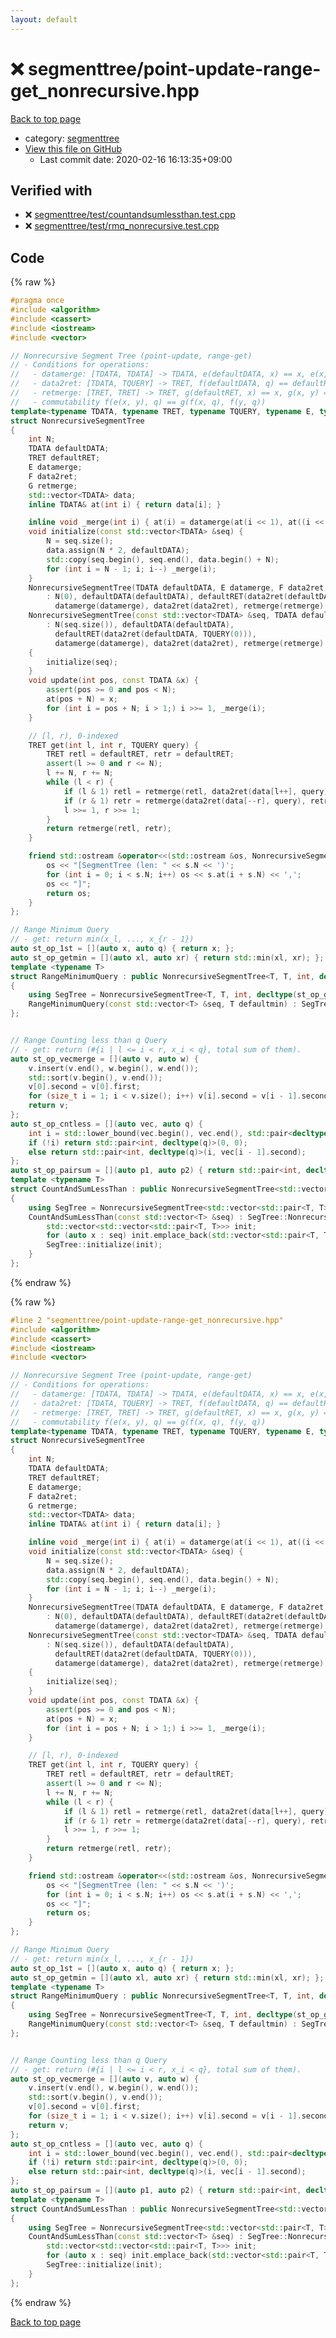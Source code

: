 ```yaml
---
layout: default
---
```


<!-- mathjax config similar to math.stackexchange -->
<script type="text/javascript" async
  src="https://cdnjs.cloudflare.com/ajax/libs/mathjax/2.7.5/MathJax.js?config=TeX-MML-AM_CHTML">
</script>
<script type="text/x-mathjax-config">
  MathJax.Hub.Config({
    TeX: { equationNumbers: { autoNumber: "AMS" }},
    tex2jax: {
      inlineMath: [ ['$','$'] ],
      processEscapes: true
    },
    "HTML-CSS": { matchFontHeight: false },
    displayAlign: "left",
    displayIndent: "2em"
  });
</script>

<script type="text/javascript" src="https://cdnjs.cloudflare.com/ajax/libs/jquery/3.4.1/jquery.min.js"></script>
<script src="https://cdn.jsdelivr.net/npm/jquery-balloon-js@1.1.2/jquery.balloon.min.js" integrity="sha256-ZEYs9VrgAeNuPvs15E39OsyOJaIkXEEt10fzxJ20+2I=" crossorigin="anonymous"></script>
<script type="text/javascript" src="../../assets/js/copy-button.js"></script>
<link rel="stylesheet" href="../../assets/css/copy-button.css" />


# :x: segmenttree/point-update-range-get_nonrecursive.hpp

<a href="../../index.html">Back to top page</a>

* category: <a href="../../index.html#4d78bd1b354012e24586b247dc164462">segmenttree</a>
* <a href="{{ site.github.repository_url }}/blob/master/segmenttree/point-update-range-get_nonrecursive.hpp">View this file on GitHub</a>
    - Last commit date: 2020-02-16 16:13:35+09:00




## Verified with

* :x: <a href="../../verify/segmenttree/test/countandsumlessthan.test.cpp.html">segmenttree/test/countandsumlessthan.test.cpp</a>
* :x: <a href="../../verify/segmenttree/test/rmq_nonrecursive.test.cpp.html">segmenttree/test/rmq_nonrecursive.test.cpp</a>


## Code

<a id="unbundled"></a>
{% raw %}
```cpp
#pragma once
#include <algorithm>
#include <cassert>
#include <iostream>
#include <vector>

// Nonrecursive Segment Tree (point-update, range-get)
// - Conditions for operations:
//   - datamerge: [TDATA, TDATA] -> TDATA, e(defaultDATA, x) == x, e(x, y) == e(y, x)
//   - data2ret: [TDATA, TQUERY] -> TRET, f(defaultDATA, q) == defaultRET
//   - retmerge: [TRET, TRET] -> TRET, g(defaultRET, x) == x, g(x, y) = g(y, x)
//   - commutability f(e(x, y), q) == g(f(x, q), f(y, q))
template<typename TDATA, typename TRET, typename TQUERY, typename E, typename F, typename G>
struct NonrecursiveSegmentTree
{
    int N;
    TDATA defaultDATA;
    TRET defaultRET;
    E datamerge;
    F data2ret;
    G retmerge;
    std::vector<TDATA> data;
    inline TDATA& at(int i) { return data[i]; }

    inline void _merge(int i) { at(i) = datamerge(at(i << 1), at((i << 1) + 1)); }
    void initialize(const std::vector<TDATA> &seq) {
        N = seq.size();
        data.assign(N * 2, defaultDATA);
        std::copy(seq.begin(), seq.end(), data.begin() + N);
        for (int i = N - 1; i; i--) _merge(i);
    }
    NonrecursiveSegmentTree(TDATA defaultDATA, E datamerge, F data2ret, G retmerge)
        : N(0), defaultDATA(defaultDATA), defaultRET(data2ret(defaultDATA, TQUERY(0))),
          datamerge(datamerge), data2ret(data2ret), retmerge(retmerge) {}
    NonrecursiveSegmentTree(const std::vector<TDATA> &seq, TDATA defaultDATA, E datamerge, F data2ret, G retmerge)
        : N(seq.size()), defaultDATA(defaultDATA),
          defaultRET(data2ret(defaultDATA, TQUERY(0))),
          datamerge(datamerge), data2ret(data2ret), retmerge(retmerge)
    {
        initialize(seq);
    }
    void update(int pos, const TDATA &x) {
        assert(pos >= 0 and pos < N);
        at(pos + N) = x;
        for (int i = pos + N; i > 1;) i >>= 1, _merge(i);
    }

    // [l, r), 0-indexed
    TRET get(int l, int r, TQUERY query) {
        TRET retl = defaultRET, retr = defaultRET;
        assert(l >= 0 and r <= N);
        l += N, r += N;
        while (l < r) {
            if (l & 1) retl = retmerge(retl, data2ret(data[l++], query));
            if (r & 1) retr = retmerge(data2ret(data[--r], query), retr);
            l >>= 1, r >>= 1;
        }
        return retmerge(retl, retr);
    }

    friend std::ostream &operator<<(std::ostream &os, NonrecursiveSegmentTree s) {
        os << "[SegmentTree (len: " << s.N << ')';
        for (int i = 0; i < s.N; i++) os << s.at(i + s.N) << ',';
        os << "]";
        return os;
    }
};

// Range Minimum Query
// - get: return min(x_l, ..., x_{r - 1})
auto st_op_1st = [](auto x, auto q) { return x; };
auto st_op_getmin = [](auto xl, auto xr) { return std::min(xl, xr); };
template <typename T>
struct RangeMinimumQuery : public NonrecursiveSegmentTree<T, T, int, decltype(st_op_getmin), decltype(st_op_1st), decltype(st_op_getmin)>
{
    using SegTree = NonrecursiveSegmentTree<T, T, int, decltype(st_op_getmin), decltype(st_op_1st), decltype(st_op_getmin)>;
    RangeMinimumQuery(const std::vector<T> &seq, T defaultmin) : SegTree::NonrecursiveSegmentTree(seq, defaultmin, st_op_getmin, st_op_1st, st_op_getmin) {}
};


// Range Counting less than q Query
// - get: return (#{i | l <= i < r, x_i < q}, total sum of them).
auto st_op_vecmerge = [](auto v, auto w) { 
    v.insert(v.end(), w.begin(), w.end());
    std::sort(v.begin(), v.end());
    v[0].second = v[0].first;
    for (size_t i = 1; i < v.size(); i++) v[i].second = v[i - 1].second + v[i].first;
    return v;
};
auto st_op_cntless = [](auto vec, auto q) {
    int i = std::lower_bound(vec.begin(), vec.end(), std::pair<decltype(q), decltype(q)>(q, 0)) - vec.begin();
    if (!i) return std::pair<int, decltype(q)>(0, 0);
    else return std::pair<int, decltype(q)>(i, vec[i - 1].second);
};
auto st_op_pairsum = [](auto p1, auto p2) { return std::pair<int, decltype(p1.second)>(p1.first + p2.first, p1.second + p2.second); };
template <typename T>
struct CountAndSumLessThan : public NonrecursiveSegmentTree<std::vector<std::pair<T, T>>, std::pair<int, T>, T, decltype(st_op_vecmerge), decltype(st_op_cntless), decltype(st_op_pairsum)>
{
    using SegTree = NonrecursiveSegmentTree<std::vector<std::pair<T, T>>, std::pair<int, T>, T, decltype(st_op_vecmerge), decltype(st_op_cntless), decltype(st_op_pairsum)>;
    CountAndSumLessThan(const std::vector<T> &seq) : SegTree::NonrecursiveSegmentTree({}, st_op_vecmerge, st_op_cntless, st_op_pairsum) {
        std::vector<std::vector<std::pair<T, T>>> init;
        for (auto x : seq) init.emplace_back(std::vector<std::pair<T, T>>{std::pair<T, T>(x, x)});
        SegTree::initialize(init);
    }
};

```
{% endraw %}

<a id="bundled"></a>
{% raw %}
```cpp
#line 2 "segmenttree/point-update-range-get_nonrecursive.hpp"
#include <algorithm>
#include <cassert>
#include <iostream>
#include <vector>

// Nonrecursive Segment Tree (point-update, range-get)
// - Conditions for operations:
//   - datamerge: [TDATA, TDATA] -> TDATA, e(defaultDATA, x) == x, e(x, y) == e(y, x)
//   - data2ret: [TDATA, TQUERY] -> TRET, f(defaultDATA, q) == defaultRET
//   - retmerge: [TRET, TRET] -> TRET, g(defaultRET, x) == x, g(x, y) = g(y, x)
//   - commutability f(e(x, y), q) == g(f(x, q), f(y, q))
template<typename TDATA, typename TRET, typename TQUERY, typename E, typename F, typename G>
struct NonrecursiveSegmentTree
{
    int N;
    TDATA defaultDATA;
    TRET defaultRET;
    E datamerge;
    F data2ret;
    G retmerge;
    std::vector<TDATA> data;
    inline TDATA& at(int i) { return data[i]; }

    inline void _merge(int i) { at(i) = datamerge(at(i << 1), at((i << 1) + 1)); }
    void initialize(const std::vector<TDATA> &seq) {
        N = seq.size();
        data.assign(N * 2, defaultDATA);
        std::copy(seq.begin(), seq.end(), data.begin() + N);
        for (int i = N - 1; i; i--) _merge(i);
    }
    NonrecursiveSegmentTree(TDATA defaultDATA, E datamerge, F data2ret, G retmerge)
        : N(0), defaultDATA(defaultDATA), defaultRET(data2ret(defaultDATA, TQUERY(0))),
          datamerge(datamerge), data2ret(data2ret), retmerge(retmerge) {}
    NonrecursiveSegmentTree(const std::vector<TDATA> &seq, TDATA defaultDATA, E datamerge, F data2ret, G retmerge)
        : N(seq.size()), defaultDATA(defaultDATA),
          defaultRET(data2ret(defaultDATA, TQUERY(0))),
          datamerge(datamerge), data2ret(data2ret), retmerge(retmerge)
    {
        initialize(seq);
    }
    void update(int pos, const TDATA &x) {
        assert(pos >= 0 and pos < N);
        at(pos + N) = x;
        for (int i = pos + N; i > 1;) i >>= 1, _merge(i);
    }

    // [l, r), 0-indexed
    TRET get(int l, int r, TQUERY query) {
        TRET retl = defaultRET, retr = defaultRET;
        assert(l >= 0 and r <= N);
        l += N, r += N;
        while (l < r) {
            if (l & 1) retl = retmerge(retl, data2ret(data[l++], query));
            if (r & 1) retr = retmerge(data2ret(data[--r], query), retr);
            l >>= 1, r >>= 1;
        }
        return retmerge(retl, retr);
    }

    friend std::ostream &operator<<(std::ostream &os, NonrecursiveSegmentTree s) {
        os << "[SegmentTree (len: " << s.N << ')';
        for (int i = 0; i < s.N; i++) os << s.at(i + s.N) << ',';
        os << "]";
        return os;
    }
};

// Range Minimum Query
// - get: return min(x_l, ..., x_{r - 1})
auto st_op_1st = [](auto x, auto q) { return x; };
auto st_op_getmin = [](auto xl, auto xr) { return std::min(xl, xr); };
template <typename T>
struct RangeMinimumQuery : public NonrecursiveSegmentTree<T, T, int, decltype(st_op_getmin), decltype(st_op_1st), decltype(st_op_getmin)>
{
    using SegTree = NonrecursiveSegmentTree<T, T, int, decltype(st_op_getmin), decltype(st_op_1st), decltype(st_op_getmin)>;
    RangeMinimumQuery(const std::vector<T> &seq, T defaultmin) : SegTree::NonrecursiveSegmentTree(seq, defaultmin, st_op_getmin, st_op_1st, st_op_getmin) {}
};


// Range Counting less than q Query
// - get: return (#{i | l <= i < r, x_i < q}, total sum of them).
auto st_op_vecmerge = [](auto v, auto w) { 
    v.insert(v.end(), w.begin(), w.end());
    std::sort(v.begin(), v.end());
    v[0].second = v[0].first;
    for (size_t i = 1; i < v.size(); i++) v[i].second = v[i - 1].second + v[i].first;
    return v;
};
auto st_op_cntless = [](auto vec, auto q) {
    int i = std::lower_bound(vec.begin(), vec.end(), std::pair<decltype(q), decltype(q)>(q, 0)) - vec.begin();
    if (!i) return std::pair<int, decltype(q)>(0, 0);
    else return std::pair<int, decltype(q)>(i, vec[i - 1].second);
};
auto st_op_pairsum = [](auto p1, auto p2) { return std::pair<int, decltype(p1.second)>(p1.first + p2.first, p1.second + p2.second); };
template <typename T>
struct CountAndSumLessThan : public NonrecursiveSegmentTree<std::vector<std::pair<T, T>>, std::pair<int, T>, T, decltype(st_op_vecmerge), decltype(st_op_cntless), decltype(st_op_pairsum)>
{
    using SegTree = NonrecursiveSegmentTree<std::vector<std::pair<T, T>>, std::pair<int, T>, T, decltype(st_op_vecmerge), decltype(st_op_cntless), decltype(st_op_pairsum)>;
    CountAndSumLessThan(const std::vector<T> &seq) : SegTree::NonrecursiveSegmentTree({}, st_op_vecmerge, st_op_cntless, st_op_pairsum) {
        std::vector<std::vector<std::pair<T, T>>> init;
        for (auto x : seq) init.emplace_back(std::vector<std::pair<T, T>>{std::pair<T, T>(x, x)});
        SegTree::initialize(init);
    }
};

```
{% endraw %}

<a href="../../index.html">Back to top page</a>

